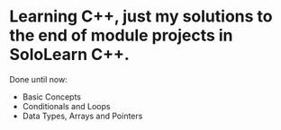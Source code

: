 # Learning C++, just my solutions to the end of module projects in SoloLearn C++.

Done until now:
- Basic Concepts
- Conditionals and Loops
- Data Types, Arrays and Pointers
